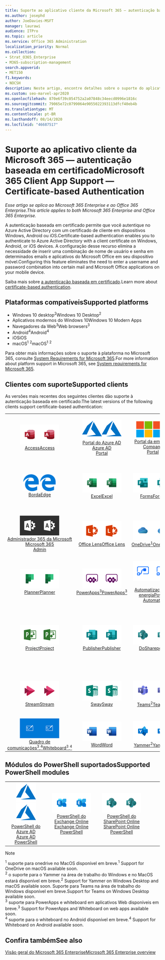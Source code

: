 ```yaml
---
title: Suporte ao aplicativo cliente da Microsoft 365 — autenticação baseada em certificado
ms.author: josephd
author: JoeDavies-MSFT
manager: laurawi
audience: ITPro
ms.topic: article
ms.service: Office 365 Administration
localization_priority: Normal
ms.collection:
- Strat_O365_Enterprise
- M365-subscription-management
search.appverid:
- MET150
f1.keywords:
- NOCSH
description: Neste artigo, encontre detalhes sobre o suporte do aplicativo cliente do Microsoft 365 para autenticação baseada em certificado.
ms.custom: seo-marvel-apr2020
ms.openlocfilehash: 870e6f39c054752a2a07848c34eecd0996e1816c
ms.sourcegitcommit: 79065e72c0799064e9055022393113dfcf40eb4b
ms.translationtype: MT
ms.contentlocale: pt-BR
ms.lasthandoff: 08/14/2020
ms.locfileid: "46687517"
---
```

# <a name="microsoft-365-client-app-support--certificate-based-authentication"></a><span data-ttu-id="f2f8e-103">Suporte ao aplicativo cliente da Microsoft 365 — autenticação baseada em certificado</span><span class="sxs-lookup"><span data-stu-id="f2f8e-103">Microsoft 365 Client App Support — Certificate-based Authentication</span></span>

<span data-ttu-id="f2f8e-104">*Esse artigo se aplica ao Microsoft 365 Enterprise e ao Office 365 Enterprise.*</span><span class="sxs-lookup"><span data-stu-id="f2f8e-104">*This article applies to both Microsoft 365 Enterprise and Office 365 Enterprise.*</span></span>

<span data-ttu-id="f2f8e-105">A autenticação baseada em certificado permite que você autentique no Azure Active Directory com um certificado de cliente em dispositivos Windows, Android ou iOS.</span><span class="sxs-lookup"><span data-stu-id="f2f8e-105">Certificate-based authentication enables you to authenticate to Azure Active Directory with a client certificate on Windows, Android, or iOS devices.</span></span> <span data-ttu-id="f2f8e-106">A configuração desse recurso elimina a necessidade de inserir uma combinação de nome de usuário e senha em determinados emails e aplicativos do Microsoft Office em seu dispositivo móvel.</span><span class="sxs-lookup"><span data-stu-id="f2f8e-106">Configuring this feature eliminates the need to enter a username and password combination into certain mail and Microsoft Office applications on your mobile device.</span></span>

<span data-ttu-id="f2f8e-107">Saiba mais sobre [a autenticação baseada em certificado](https://docs.microsoft.com/azure/active-directory/authentication/active-directory-certificate-based-authentication-get-started).</span><span class="sxs-lookup"><span data-stu-id="f2f8e-107">Learn more about [certificate-based authentication](https://docs.microsoft.com/azure/active-directory/authentication/active-directory-certificate-based-authentication-get-started).</span></span>

## <a name="supported-platforms"></a><span data-ttu-id="f2f8e-108">Plataformas compatíveis</span><span class="sxs-lookup"><span data-stu-id="f2f8e-108">Supported platforms</span></span>

 - <span data-ttu-id="f2f8e-109">Windows 10 desktop<sup>2</sup></span><span class="sxs-lookup"><span data-stu-id="f2f8e-109">Windows 10 Desktop<sup>2</sup></span></span>
 - <span data-ttu-id="f2f8e-110">Aplicativos modernos do Windows 10</span><span class="sxs-lookup"><span data-stu-id="f2f8e-110">Windows 10 Modern Apps</span></span>
 - <span data-ttu-id="f2f8e-111">Navegadores da Web<sup>3</sup></span><span class="sxs-lookup"><span data-stu-id="f2f8e-111">Web browsers<sup>3</sup></span></span>
 - <span data-ttu-id="f2f8e-112">Android<sup>4</sup></span><span class="sxs-lookup"><span data-stu-id="f2f8e-112">Android<sup>4</sup></span></span>
 - <span data-ttu-id="f2f8e-113">iOS</span><span class="sxs-lookup"><span data-stu-id="f2f8e-113">iOS</span></span>
 - <span data-ttu-id="f2f8e-114">macOS<sup>1</sup> <sup>2</sup></span><span class="sxs-lookup"><span data-stu-id="f2f8e-114">macOS<sup>1</sup> <sup>2</sup></span></span>

<span data-ttu-id="f2f8e-115">Para obter mais informações sobre o suporte à plataforma no Microsoft 365, consulte [System Requirements for Microsoft 365](https://products.office.com/office-system-requirements).</span><span class="sxs-lookup"><span data-stu-id="f2f8e-115">For more information about platform support in Microsoft 365, see [System requirements for Microsoft 365](https://products.office.com/office-system-requirements).</span></span>

## <a name="supported-clients"></a><span data-ttu-id="f2f8e-116">Clientes com suporte</span><span class="sxs-lookup"><span data-stu-id="f2f8e-116">Supported clients</span></span>

<span data-ttu-id="f2f8e-117">As versões mais recentes dos seguintes clientes dão suporte à autenticação baseada em certificado:</span><span class="sxs-lookup"><span data-stu-id="f2f8e-117">The latest versions of the following clients support certificate-based authentication:</span></span>

| | | | | | |
|:---:|:---:|:---:|:---:|:---:|:---:|
| <span data-ttu-id="f2f8e-118">![Ícone do Access](../media/o365-access-64x64.png)</span><span class="sxs-lookup"><span data-stu-id="f2f8e-118">![Access icon](../media/o365-access-64x64.png)</span></span> <br> [<span data-ttu-id="f2f8e-119">Access</span><span class="sxs-lookup"><span data-stu-id="f2f8e-119">Access</span></span>](https://products.office.com/access) | <span data-ttu-id="f2f8e-120">![Ícone do Azure](../media/o365-azure-64x64.png)</span><span class="sxs-lookup"><span data-stu-id="f2f8e-120">![Azure icon](../media/o365-azure-64x64.png)</span></span> <br> [<span data-ttu-id="f2f8e-121">Portal do Azure AD <br></span><span class="sxs-lookup"><span data-stu-id="f2f8e-121">Azure AD <br> Portal </span></span>](https://azure.microsoft.com/features/azure-portal/) | <span data-ttu-id="f2f8e-122">![Ícone do portal da empresa](../media/o365-microsoft-64x64.png)</span><span class="sxs-lookup"><span data-stu-id="f2f8e-122">![Company portal icon](../media/o365-microsoft-64x64.png)</span></span> <br> [<span data-ttu-id="f2f8e-123">Portal da empresa <br></span><span class="sxs-lookup"><span data-stu-id="f2f8e-123">Company <br> Portal </span></span>](https://docs.microsoft.com/intune-user-help/sign-in-to-the-company-portal) | <span data-ttu-id="f2f8e-124">![Ícone do Delve](../media/o365-delve-64x64.png)</span><span class="sxs-lookup"><span data-stu-id="f2f8e-124">![Delve icon](../media/o365-delve-64x64.png)</span></span> <br> [<span data-ttu-id="f2f8e-125">Delve</span><span class="sxs-lookup"><span data-stu-id="f2f8e-125">Delve</span></span>](https://products.office.com/business/intelligent-search) | <span data-ttu-id="f2f8e-126">![Ícone do Dynamics 365](../media/o365-dynamics365-64x64.png)</span><span class="sxs-lookup"><span data-stu-id="f2f8e-126">![Dynamics 365 icon](../media/o365-dynamics365-64x64.png)</span></span> <br> [<span data-ttu-id="f2f8e-127">Dynamics 365</span><span class="sxs-lookup"><span data-stu-id="f2f8e-127">Dynamics 365</span></span>](https://dynamics.microsoft.com) 
| <span data-ttu-id="f2f8e-128">![Ícone de borda](../media/o365-edge-64x64.png)</span><span class="sxs-lookup"><span data-stu-id="f2f8e-128">![Edge icon](../media/o365-edge-64x64.png)</span></span> <br> [<span data-ttu-id="f2f8e-129">Borda</span><span class="sxs-lookup"><span data-stu-id="f2f8e-129">Edge</span></span>](https://www.microsoft.com/windows/microsoft-edge) | <span data-ttu-id="f2f8e-130">![Ícone do Excel](../media/o365-excel-64x64.png)</span><span class="sxs-lookup"><span data-stu-id="f2f8e-130">![Excel icon](../media/o365-excel-64x64.png)</span></span> <br> [<span data-ttu-id="f2f8e-131">Excel</span><span class="sxs-lookup"><span data-stu-id="f2f8e-131">Excel</span></span>](https://products.office.com/excel) | <span data-ttu-id="f2f8e-132">![Ícone do Forms](../media/o365-forms-64x64.png)</span><span class="sxs-lookup"><span data-stu-id="f2f8e-132">![Forms icon](../media/o365-forms-64x64.png)</span></span> <br> [<span data-ttu-id="f2f8e-133">Forms</span><span class="sxs-lookup"><span data-stu-id="f2f8e-133">Forms</span></span>](https://flow.microsoft.com/connectors/shared_microsoftforms/microsoft-forms/) | <span data-ttu-id="f2f8e-134">![Ícone do Kaizala](../media/o365-kaizala-64x64.png)</span><span class="sxs-lookup"><span data-stu-id="f2f8e-134">![Kaizala icon](../media/o365-kaizala-64x64.png)</span></span> <br> [<span data-ttu-id="f2f8e-135">Kaizala</span><span class="sxs-lookup"><span data-stu-id="f2f8e-135">Kaizala</span></span>](https://products.office.com/en/business/microsoft-kaizala) | <span data-ttu-id="f2f8e-136">![Ícone de Office.com](../media/o365-office-64x64.png)</span><span class="sxs-lookup"><span data-stu-id="f2f8e-136">![Office.com icon](../media/o365-office-64x64.png)</span></span> <br> [<span data-ttu-id="f2f8e-137">Office.com</span><span class="sxs-lookup"><span data-stu-id="f2f8e-137">Office.com</span></span>](https://www.office.com/) 
| <span data-ttu-id="f2f8e-138">![Ícone de administração do Office 365](../media/o365-o365admin-64x64.png)</span><span class="sxs-lookup"><span data-stu-id="f2f8e-138">![Office 365 Admin icon](../media/o365-o365admin-64x64.png)</span></span> <br> [<span data-ttu-id="f2f8e-139">Administrador 365 da Microsoft <br></span><span class="sxs-lookup"><span data-stu-id="f2f8e-139">Microsoft 365 <br> Admin</span></span>](https://products.office.com/business/manage-office-365-admin-app) | <span data-ttu-id="f2f8e-140">![Ícone de lente](../media/o365-lens-64x64.png)</span><span class="sxs-lookup"><span data-stu-id="f2f8e-140">![Lens icon](../media/o365-lens-64x64.png)</span></span> <br> [<span data-ttu-id="f2f8e-141">Office Lens</span><span class="sxs-lookup"><span data-stu-id="f2f8e-141">Office Lens</span></span>](https://www.microsoft.com/p/office-lens/9wzdncrfj3t8?activetab=pivot%3Aoverviewtab) | <span data-ttu-id="f2f8e-142">![Ícone do OneDrive for Business](../media/o365-OneDrive-64x64.png)</span><span class="sxs-lookup"><span data-stu-id="f2f8e-142">![OneDrive for Business icon](../media/o365-OneDrive-64x64.png)</span></span> <br> [<span data-ttu-id="f2f8e-143">OneDrive<sup>1</sup></span><span class="sxs-lookup"><span data-stu-id="f2f8e-143">OneDrive<sup>1</sup></span></span>](https://products.office.com/onedrive-for-business/online-cloud-storage) |  <span data-ttu-id="f2f8e-144">![Ícone do OneNote](../media/o365-OneNote-64x64.png)</span><span class="sxs-lookup"><span data-stu-id="f2f8e-144">![OneNote icon](../media/o365-OneNote-64x64.png)</span></span> <br> [<span data-ttu-id="f2f8e-145">OneNote</span><span class="sxs-lookup"><span data-stu-id="f2f8e-145">OneNote</span></span>](https://products.office.com/onenote) | <span data-ttu-id="f2f8e-146">![Ícone do Outlook](../media/o365-outlook-64x64.png)</span><span class="sxs-lookup"><span data-stu-id="f2f8e-146">![Outlook icon](../media/o365-outlook-64x64.png)</span></span> <br> [<span data-ttu-id="f2f8e-147">Outlook</span><span class="sxs-lookup"><span data-stu-id="f2f8e-147">Outlook</span></span>](https://products.office.com/outlook) 
| <span data-ttu-id="f2f8e-148">![Ícone do Planner](../media/o365-planner-64x64.png)</span><span class="sxs-lookup"><span data-stu-id="f2f8e-148">![Planner icon](../media/o365-planner-64x64.png)</span></span> <br> [<span data-ttu-id="f2f8e-149">Planner</span><span class="sxs-lookup"><span data-stu-id="f2f8e-149">Planner</span></span>](https://products.office.com/business/task-management-software) | <span data-ttu-id="f2f8e-150">![Ícone do PowerApps](../media/o365-powerapps-64x64.png)</span><span class="sxs-lookup"><span data-stu-id="f2f8e-150">![PowerApps icon](../media/o365-powerapps-64x64.png)</span></span> <br> [<span data-ttu-id="f2f8e-151">PowerApps<sup>3</sup></span><span class="sxs-lookup"><span data-stu-id="f2f8e-151">PowerApps<sup>3</sup></span></span>](https://powerapps.microsoft.com) | <span data-ttu-id="f2f8e-152">![Ícone de automatização de energia](../media/o365-flow-64x64.png)</span><span class="sxs-lookup"><span data-stu-id="f2f8e-152">![Power Automate icon](../media/o365-flow-64x64.png)</span></span> <br> [<span data-ttu-id="f2f8e-153"><br>Automatização de energia</span><span class="sxs-lookup"><span data-stu-id="f2f8e-153">Power <br> Automate</span></span>](https://flow.microsoft.com) | <span data-ttu-id="f2f8e-154">![Ícone do PowerBI](../media/o365-powerbi-64x64.png)</span><span class="sxs-lookup"><span data-stu-id="f2f8e-154">![PowerBI icon](../media/o365-powerbi-64x64.png)</span></span> <br> [<span data-ttu-id="f2f8e-155">Power BI</span><span class="sxs-lookup"><span data-stu-id="f2f8e-155">Power BI</span></span>](https://powerbi.microsoft.com)| <span data-ttu-id="f2f8e-156">![Ícone do PowerPoint](../media/o365-powerpoint-64x64.png)</span><span class="sxs-lookup"><span data-stu-id="f2f8e-156">![PowerPoint icon](../media/o365-powerpoint-64x64.png)</span></span> <br> [<span data-ttu-id="f2f8e-157">PowerPoint</span><span class="sxs-lookup"><span data-stu-id="f2f8e-157">PowerPoint</span></span>](https://products.office.com/powerpoint) 
| <span data-ttu-id="f2f8e-158">![Ícone do Project](../media/o365-project-64x64.png)</span><span class="sxs-lookup"><span data-stu-id="f2f8e-158">![Project icon](../media/o365-project-64x64.png)</span></span> <br> [<span data-ttu-id="f2f8e-159">Project</span><span class="sxs-lookup"><span data-stu-id="f2f8e-159">Project</span></span>](https://products.office.com/project) | <span data-ttu-id="f2f8e-160">![Ícone do Publisher](../media/o365-publisher-64x64.png)</span><span class="sxs-lookup"><span data-stu-id="f2f8e-160">![Publisher icon](../media/o365-publisher-64x64.png)</span></span> <br> [<span data-ttu-id="f2f8e-161">Publisher</span><span class="sxs-lookup"><span data-stu-id="f2f8e-161">Publisher</span></span>](https://products.office.com/publisher) | <span data-ttu-id="f2f8e-162">![Ícone do SharePoint](../media/o365-sharepoint-64x64.png)</span><span class="sxs-lookup"><span data-stu-id="f2f8e-162">![SharePoint icon](../media/o365-sharepoint-64x64.png)</span></span> <br> [<span data-ttu-id="f2f8e-163">Do</span><span class="sxs-lookup"><span data-stu-id="f2f8e-163">Sharepoint</span></span>](https://products.office.com/sharepoint) | <span data-ttu-id="f2f8e-164">![Ícone do Skype for Business](../media/o365-skypeforbusiness-64x64.png)</span><span class="sxs-lookup"><span data-stu-id="f2f8e-164">![Skype for Business icon](../media/o365-skypeforbusiness-64x64.png)</span></span> <br> [<span data-ttu-id="f2f8e-165">Skype for <br> Business</span><span class="sxs-lookup"><span data-stu-id="f2f8e-165">Skype for <br> Business</span></span>](https://www.skype.com/business/) | <span data-ttu-id="f2f8e-166">![Ícone de notas auto-adesivas](../media/o365-stickynotes-64x64.png)</span><span class="sxs-lookup"><span data-stu-id="f2f8e-166">![Sticky Notes icon](../media/o365-stickynotes-64x64.png)</span></span> <br> [<span data-ttu-id="f2f8e-167">Notas auto-adesivas</span><span class="sxs-lookup"><span data-stu-id="f2f8e-167">Sticky Notes</span></span>](https://www.microsoft.com/p/microsoft-sticky-notes/9nblggh4qghw) 
| <span data-ttu-id="f2f8e-168">![Ícone do Stream](../media/o365-stream-64x64.png)</span><span class="sxs-lookup"><span data-stu-id="f2f8e-168">![Stream icon](../media/o365-stream-64x64.png)</span></span> <br> [<span data-ttu-id="f2f8e-169">Stream</span><span class="sxs-lookup"><span data-stu-id="f2f8e-169">Stream</span></span>](https://stream.microsoft.com) | <span data-ttu-id="f2f8e-170">![Ícone do Sway](../media/o365-sway-64x64.png)</span><span class="sxs-lookup"><span data-stu-id="f2f8e-170">![Sway icon](../media/o365-sway-64x64.png)</span></span> <br> [<span data-ttu-id="f2f8e-171">Sway</span><span class="sxs-lookup"><span data-stu-id="f2f8e-171">Sway</span></span>](https://sway.com) | <span data-ttu-id="f2f8e-172">![Ícone do Teams](../media/o365-teams-64x64.png)</span><span class="sxs-lookup"><span data-stu-id="f2f8e-172">![Teams icon](../media/o365-teams-64x64.png)</span></span> <br> [<span data-ttu-id="f2f8e-173">Teams<sup>2</sup></span><span class="sxs-lookup"><span data-stu-id="f2f8e-173">Teams<sup>2</sup></span></span>](https://products.office.com/microsoft-teams/group-chat-software) | <span data-ttu-id="f2f8e-174">![Ícone de tarefas pendentes](../media/o365-todo-64x64.png)</span><span class="sxs-lookup"><span data-stu-id="f2f8e-174">![To Do icon](../media/o365-todo-64x64.png)</span></span> <br> [<span data-ttu-id="f2f8e-175">To Do</span><span class="sxs-lookup"><span data-stu-id="f2f8e-175">To Do</span></span>](https://todo.microsoft.com) | <span data-ttu-id="f2f8e-176">![Ícone do Visio](../media/o365-visio-64x64.png)</span><span class="sxs-lookup"><span data-stu-id="f2f8e-176">![Visio icon](../media/o365-visio-64x64.png)</span></span> <br> [<span data-ttu-id="f2f8e-177">Visio</span><span class="sxs-lookup"><span data-stu-id="f2f8e-177">Visio</span></span>](https://products.office.com/visio/flowchart-software) 
| <span data-ttu-id="f2f8e-178">![Ícone do quadro de comunicações](../media/o365-whiteboard-64x64.png)</span><span class="sxs-lookup"><span data-stu-id="f2f8e-178">![Whiteboard icon](../media/o365-whiteboard-64x64.png)</span></span> <br> [<span data-ttu-id="f2f8e-179">Quadro de comunicações<sup>3</sup>,<sup>4</sup></span><span class="sxs-lookup"><span data-stu-id="f2f8e-179">Whiteboard<sup>3</sup>,<sup>4</sup></span></span>](https://whiteboard.microsoft.com/) | <span data-ttu-id="f2f8e-180">![Ícone do Word](../media/o365-word-64x64.png)</span><span class="sxs-lookup"><span data-stu-id="f2f8e-180">![Word icon](../media/o365-word-64x64.png)</span></span> <br> [<span data-ttu-id="f2f8e-181">Word</span><span class="sxs-lookup"><span data-stu-id="f2f8e-181">Word</span></span>](https://products.office.com/word) | <span data-ttu-id="f2f8e-182">![Ícone do Yammer](../media/o365-yammer-64x64.png)</span><span class="sxs-lookup"><span data-stu-id="f2f8e-182">![Yammer icon](../media/o365-yammer-64x64.png)</span></span> <br> [<span data-ttu-id="f2f8e-183">Yammer<sup>2</sup></span><span class="sxs-lookup"><span data-stu-id="f2f8e-183">Yammer<sup>2</sup></span></span>](https://products.office.com/yammer/yammer-overview) |

## <a name="supported-powershell-modules"></a><span data-ttu-id="f2f8e-184">Módulos do PowerShell suportados</span><span class="sxs-lookup"><span data-stu-id="f2f8e-184">Supported PowerShell modules</span></span>

| | | | | | |
|:---:|:---:|:---:|:---:|:---:|:---:|
| <span data-ttu-id="f2f8e-185">![Ícone do Azure](../media/o365-azure-64x64.png)</span><span class="sxs-lookup"><span data-stu-id="f2f8e-185">![Azure icon](../media/o365-azure-64x64.png)</span></span> <br> [<span data-ttu-id="f2f8e-186">PowerShell do Azure AD <br></span><span class="sxs-lookup"><span data-stu-id="f2f8e-186">Azure AD <br> PowerShell</span></span>](https://docs.microsoft.com/powershell/azure/active-directory/overview?view=azureadps-2.0) | <span data-ttu-id="f2f8e-187">![Ícone do Exchange](../media/o365-exchange-64x64.png)</span><span class="sxs-lookup"><span data-stu-id="f2f8e-187">![Exchange icon](../media/o365-exchange-64x64.png)</span></span> <br> [<span data-ttu-id="f2f8e-188">PowerShell do Exchange Online <br></span><span class="sxs-lookup"><span data-stu-id="f2f8e-188">Exchange Online <br> PowerShell</span></span>](https://docs.microsoft.com/powershell/exchange/exchange-online/exchange-online-powershell?view=exchange-ps) | <span data-ttu-id="f2f8e-189">![Ícone do SharePoint](../media/o365-sharepoint-64x64.png)</span><span class="sxs-lookup"><span data-stu-id="f2f8e-189">![SharePoint icon](../media/o365-sharepoint-64x64.png)</span></span> <br> [<span data-ttu-id="f2f8e-190">PowerShell do SharePoint Online <br></span><span class="sxs-lookup"><span data-stu-id="f2f8e-190">SharePoint Online <br> PowerShell</span></span>](https://docs.microsoft.com/powershell/sharepoint/sharepoint-online/connect-sharepoint-online)

> [!NOTE]
> <span data-ttu-id="f2f8e-191"><sup>1</sup> suporte para onedrive no MacOS disponível em breve.</span><span class="sxs-lookup"><span data-stu-id="f2f8e-191"><sup>1</sup> Support for OneDrive on macOS available soon.</span></span> <br>
> <span data-ttu-id="f2f8e-192"><sup>2</sup> o suporte para o Yammer na área de trabalho do Windows e no MacOS estará disponível em breve.</span><span class="sxs-lookup"><span data-stu-id="f2f8e-192"><sup>2</sup> Support for Yammer on Windows Desktop and macOS available soon.</span></span> <span data-ttu-id="f2f8e-193">Suporte para Teams na área de trabalho do Windows disponível em breve.</span><span class="sxs-lookup"><span data-stu-id="f2f8e-193">Support for Teams on Windows Desktop available soon.</span></span><br>
> <span data-ttu-id="f2f8e-194"><sup>3</sup> suporte para PowerApps e whiteboard em aplicativos Web disponíveis em breve.</span><span class="sxs-lookup"><span data-stu-id="f2f8e-194"><sup>3</sup> Support for PowerApps and Whiteboard on web apps available soon.</span></span> <br>
> <span data-ttu-id="f2f8e-195"><sup>4</sup> suporte para o whiteboard no Android disponível em breve.</span><span class="sxs-lookup"><span data-stu-id="f2f8e-195"><sup>4</sup> Support for Whiteboard on Android available soon.</span></span>

## <a name="see-also"></a><span data-ttu-id="f2f8e-196">Confira também</span><span class="sxs-lookup"><span data-stu-id="f2f8e-196">See also</span></span>

[<span data-ttu-id="f2f8e-197">Visão geral do Microsoft 365 Enterprise</span><span class="sxs-lookup"><span data-stu-id="f2f8e-197">Microsoft 365 Enterprise overview</span></span>](microsoft-365-overview.md)
